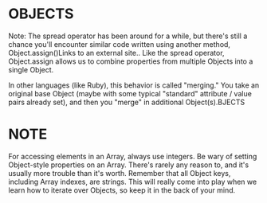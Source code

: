# OBJECTS
Note: The spread operator has been around for a while, but there's still a chance you'll encounter similar code written using another method, Object.assign()Links to an external site.. Like the spread operator, Object.assign allows us to combine properties from multiple Objects into a single Object.

In other languages (like Ruby), this behavior is called "merging." You take an original base Object (maybe with some typical "standard" attribute / value pairs already set), and then you "merge" in additional Object(s).BJECTS

# NOTE
For accessing elements in an Array, always use integers.
Be wary of setting Object-style properties on an Array. There's rarely any reason to, and it's usually more trouble than it's worth.
Remember that all Object keys, including Array indexes, are strings. This will really come into play when we learn how to iterate over Objects, so keep it in the back of your mind.